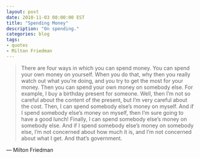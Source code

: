 ```yaml
---
layout: post
date: 2010-11-03 08:00:00 EST
title: "Spending Money"
description: "On spending."
categories: blog
tags:
- quotes
- Milton Friedman
---
```


> There are four ways in which you can spend money. You can spend your own money on yourself. When you do that, why then you really watch out what you’re doing, and you try to get the most for your money. Then you can spend your own money on somebody else. For example, I buy a birthday present for someone. Well, then I’m not so careful about the content of the present, but I’m very careful about the cost. Then, I can spend somebody else’s money on myself. And if I spend somebody else’s money on myself, then I’m sure going to have a good lunch! Finally, I can spend somebody else’s money on somebody else. And if I spend somebody else’s money on somebody else, I’m not concerned about how much it is, and I’m not concerned about what I get. And that’s government.

&mdash; Milton Friedman
